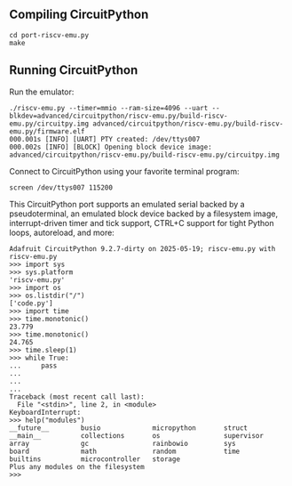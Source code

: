 ## Compiling CircuitPython

```
cd port-riscv-emu.py
make
```

## Running CircuitPython

Run the emulator:
```
./riscv-emu.py --timer=mmio --ram-size=4096 --uart --blkdev=advanced/circuitpython/riscv-emu.py/build-riscv-emu.py/circuitpy.img advanced/circuitpython/riscv-emu.py/build-riscv-emu.py/firmware.elf
000.001s [INFO] [UART] PTY created: /dev/ttys007
000.002s [INFO] [BLOCK] Opening block device image: advanced/circuitpython/riscv-emu.py/build-riscv-emu.py/circuitpy.img
```

Connect to CircuitPython using your favorite terminal program:
```
screen /dev/ttys007 115200
```

This CircuitPython port supports an emulated serial backed by a pseudoterminal, an emulated block device backed by a filesystem image, interrupt-driven timer and tick support, CTRL+C support for tight Python loops, autoreload, and more:
```
Adafruit CircuitPython 9.2.7-dirty on 2025-05-19; riscv-emu.py with riscv-emu.py
>>> import sys
>>> sys.platform
'riscv-emu.py'
>>> import os
>>> os.listdir("/")
['code.py']
>>> import time
>>> time.monotonic()
23.779
>>> time.monotonic()
24.765
>>> time.sleep(1)
>>> while True:
...     pass
...     
...     
... 
Traceback (most recent call last):
  File "<stdin>", line 2, in <module>
KeyboardInterrupt: 
>>> help("modules")
__future__        busio             micropython       struct
__main__          collections       os                supervisor
array             gc                rainbowio         sys
board             math              random            time
builtins          microcontroller   storage
Plus any modules on the filesystem
>>> 
```
